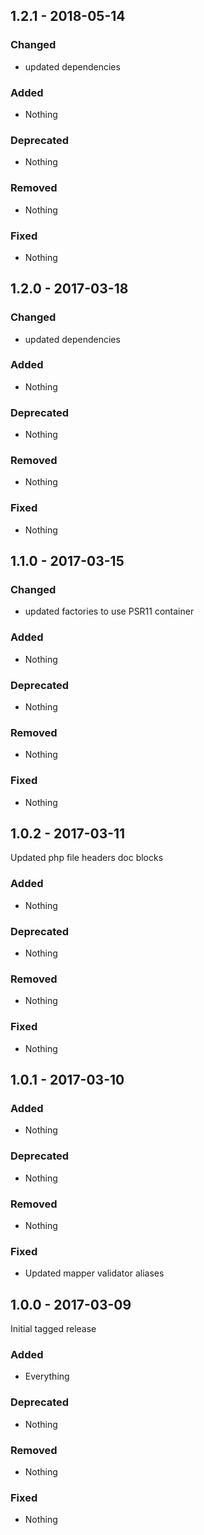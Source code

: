 ## 1.2.1 - 2018-05-14

### Changed
* updated dependencies

### Added
* Nothing

### Deprecated
* Nothing

### Removed
* Nothing

### Fixed
* Nothing


## 1.2.0 - 2017-03-18

### Changed
* updated dependencies

### Added
* Nothing

### Deprecated
* Nothing

### Removed
* Nothing

### Fixed
* Nothing


## 1.1.0 - 2017-03-15

### Changed
* updated factories to use PSR11 container

### Added
* Nothing

### Deprecated
* Nothing

### Removed
* Nothing

### Fixed
* Nothing


## 1.0.2 - 2017-03-11

Updated php file headers doc blocks

### Added
* Nothing

### Deprecated
* Nothing

### Removed
* Nothing

### Fixed
* Nothing


## 1.0.1 - 2017-03-10

### Added
* Nothing

### Deprecated
* Nothing

### Removed
* Nothing

### Fixed
* Updated mapper validator aliases


## 1.0.0 - 2017-03-09

Initial tagged release

### Added
* Everything

### Deprecated
* Nothing

### Removed
* Nothing

### Fixed
* Nothing

